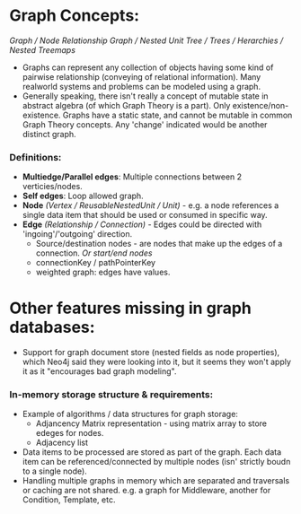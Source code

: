 # Graph Concepts: 
_Graph / Node Relationship Graph / Nested Unit Tree / Trees / Herarchies / Nested Treemaps_

- Graphs can represent any collection of objects having some kind of pairwise relationship (conveying of relational information). Many realworld systems and problems can be modeled using a graph.
- Generally speaking, there isn't really a concept of mutable state in abstract algebra (of which Graph Theory is a part). Only existence/non-existence. Graphs have a static state, and cannot be mutable in common Graph Theory concepts. Any 'change' indicated would be another distinct graph.

### Definitions: 
- **Multiedge/Parallel edges**: Multiple connections between 2 verticies/nodes.
- **Self edges**: Loop allowed graph.
- **Node** _(Vertex / ReusableNestedUnit / Unit)_ - e.g. a node references a single data item that should be used or consumed in specific way. 
- **Edge** _(Relationship / Connection)_ - Edges could be directed with 'ingoing'/'outgoing' direction.
    - Source/destination nodes - are nodes that make up the edges of a connection. _Or start/end nodes_
    - connectionKey / pathPointerKey
    - weighted graph: edges have values.

# Other features missing in graph databases:
- Support for graph document store (nested fields as node properties), which Neo4j said they were looking into it, but it seems they won't apply it as it "encourages bad graph modeling".

### In-memory storage structure & requirements:
- Example of algorithms / data structures for graph storage: 
    - Adjancency Matrix representation - using matrix array to store edeges for nodes. 
    - Adjacency list
- Data items to be processed are stored as part of the graph. Each data item can be referenced/connected by multiple nodes (isn' strictly boudn to a single node).
- Handling multiple graphs in memory which are separated and traversals or caching are not shared. e.g. a graph for Middleware, another for Condition, Template, etc.
